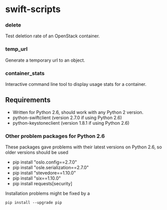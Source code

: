 # swift-scripts

### delete
Test deletion rate of an OpenStack container.

### temp_url
Generate a temporary url to an object.

### container_stats
Interactive command line tool to display usage stats for a container.

## Requirements

* Written for Python 2.6, should work with any Python 2 version.
* python-swiftclient (version 2.7.0 if using Python 2.6)
* python-keystoneclient (version 1.8.1 if using Python 2.6)

### Other problem packages for Python 2.6

These packages gave problems with their latest versions on Python 2.6, so older versions should be used

* pip install "oslo.config==2.7.0"
* pip install "osle.serialization==2.7.0"
* pip install "stevedore==1.10.0"
* pip install "six==1.10.0"
* pip install requests[security]

Installation problems might be fixed by a
```
pip install --upgrade pip
```

